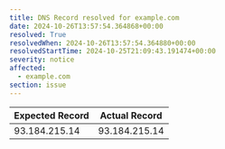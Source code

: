 ```yaml
---
title: DNS Record resolved for example.com
date: 2024-10-26T13:57:54.364868+00:00
resolved: True
resolvedWhen: 2024-10-26T13:57:54.364880+00:00
resolvedStartTime: 2024-10-25T21:09:43.191474+00:00
severity: notice
affected:
  - example.com
section: issue
---
```


| Expected Record  | Actual Record  |
|------------------|----------------|
| 93.184.215.14 | 93.184.215.14 |
